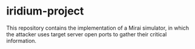 # iridium-project
This repository contains the implementation of a Mirai simulator, in which the attacker uses target server open ports to gather their critical information.
